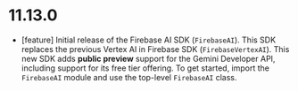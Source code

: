 # 11.13.0
- [feature] Initial release of the Firebase AI SDK (`FirebaseAI`). This SDK
  replaces the previous Vertex AI in Firebase SDK (`FirebaseVertexAI`). This new
  SDK adds **public preview** support for the Gemini Developer API, including
  support for its free tier offering. To get started, import the `FirebaseAI`
  module and use the top-level `FirebaseAI` class.
